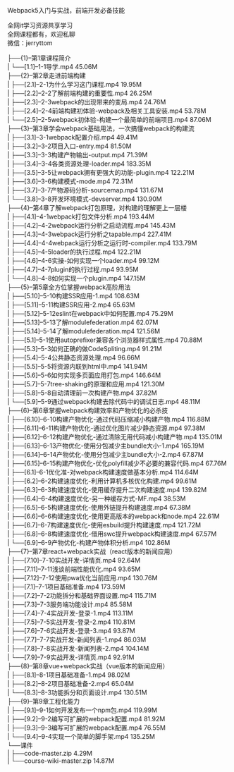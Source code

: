Webpack5入门与实战，前端开发必备技能

全网it学习资源共享学习<br>全网课程都有，欢迎私聊<br>微信：jerryttom<br>

├──{1}–第1章课程简介<br> | └──[1.1]–1-1导学.mp4 45.06M<br> ├──{2}–第2章走进前端构建<br> | ├──[2.1]–2-1为什么学习这门课程.mp4 19.95M<br> | ├──[2.2]–2-2了解前端构建的重要性.mp4 26.25M<br> | ├──[2.3]–2-3webpack的出现带来的变局.mp4 24.76M<br> | ├──[2.4]–2-4前端构建初体验-webpack及相关工具安装.mp4 53.78M<br> | └──[2.5]–2-5webpack初体验-构建一个最简单的前端项目.mp4 87.06M<br> ├──{3}–第3章学会webpack基础用法，一次搞懂webpack的构建流<br> | ├──[3.1]–3-1webpack配置介绍.mp4 49.41M<br> | ├──[3.2]–3-2项目入口-entry.mp4 81.50M<br> | ├──[3.3]–3-3构建产物输出-output.mp4 71.39M<br> | ├──[3.4]–3-4各类资源处理-loader.mp4 183.35M<br> | ├──[3.5]–3-5让webpack拥有更强大的功能-plugin.mp4 122.21M<br> | ├──[3.6]–3-6构建模式-mode.mp4 72.31M<br> | ├──[3.7]–3-7产物源码分析-sourcemap.mp4 131.67M<br> | └──[3.8]–3-8开发环境模式-devserver.mp4 130.90M<br> ├──{4}–第4章了解webpack打包原理，对构建的理解更上一层楼<br> | ├──[4.1]–4-1webpack打包文件分析.mp4 193.44M<br> | ├──[4.2]–4-2webpack运行分析之启动流程.mp4 145.43M<br> | ├──[4.3]–4-3webpack运行分析之tapable.mp4 227.41M<br> | ├──[4.4]–4-4webpack运行分析之运行时-compiler.mp4 133.79M<br> | ├──[4.5]–4-5loader的执行过程.mp4 122.21M<br> | ├──[4.6]–4-6实操-如何实现一个loader.mp4 99.12M<br> | ├──[4.7]–4-7plugin的执行过程.mp4 93.95M<br> | └──[4.8]–4-8如何实现一个plugin.mp4 147.15M<br> ├──{5}–第5章全方位掌握webpack高阶用法<br> | ├──[5.10]–5-10构建SSR应用-1.mp4 108.63M<br> | ├──[5.11]–5-11构建SSR应用-2.mp4 65.63M<br> | ├──[5.12]–5-12eslint在webpack中如何配置.mp4 75.29M<br> | ├──[5.13]–5-13了解modulefederation.mp4 62.07M<br> | ├──[5.14]–5-14了解modulefederation.mp4 121.56M<br> | ├──[5.1]–5-1使用autoprefixer兼容各个浏览器样式属性.mp4 70.88M<br> | ├──[5.3]–5-3如何正确的做CodeSpliting.mp4 91.21M<br> | ├──[5.4]–5-4公共静态资源处理.mp4 96.66M<br> | ├──[5.5]–5-5将资源内联到html中.mp4 141.94M<br> | ├──[5.6]–5-6如何实现多页面应用打包.mp4 146.64M<br> | ├──[5.7]–5-7tree-shaking的原理和应用.mp4 121.30M<br> | ├──[5.8]–5-8自动清理前一次构建产物.mp4 37.82M<br> | └──[5.9]–5-9通过webpack构建去除代码中的调试日志.mp4 48.11M<br> ├──{6}–第6章掌握webpack构建效率和产物优化的必杀技<br> | ├──[6.10]–6-10构建产物优化-通过代码压缩减小构建产物.mp4 116.88M<br> | ├──[6.11]–6-11构建产物优化-通过优化图片减少静态资源.mp4 97.38M<br> | ├──[6.12]–6-12构建产物优化-通过清除无用代码减小构建产物.mp4 135.01M<br> | ├──[6.13]–6-13产物优化-使用分包减少主bundle大小-1.mp4 165.19M<br> | ├──[6.14]–6-14产物优化-使用分包减少主bundle大小-2.mp4 67.87M<br> | ├──[6.15]–6-15构建产物优化-优化polyfill减少不必要的兼容代码.mp4 67.76M<br> | ├──[6.1]–6-1优化准-对webpack构建速度做基本分析.mp4 114.64M<br> | ├──[6.2]–6-2构建速度优化-利用计算机多核优化构建.mp4 99.61M<br> | ├──[6.3]–6-3构建速度优化-使用缓存提升二次构建速度.mp4 139.82M<br> | ├──[6.4]–6-4构建速度优化-另一种缓存方式-MF.mp4 38.53M<br> | ├──[6.5]–6-5构建速度优化-使用外链提升构建速度.mp4 67.38M<br> | ├──[6.6]–6-6构建速度优化-使用更高版本的webpack和node.mp4 22.61M<br> | ├──[6.7]–6-7构建速度优化-使用esbuild提升构建速度.mp4 121.72M<br> | ├──[6.8]–6-8构建速度优化-借用swc提升webpack构建速度.mp4 67.57M<br> | └──[6.9]–6-9产物优化-构建产物体积分析.mp4 102.86M<br> ├──{7}–第7章react+webpack实战（react版本的新闻应用）<br> | ├──[7.10]–7-10实战开发-详情页.mp4 92.64M<br> | ├──[7.11]–7-11浅谈前端性能优化.mp4 93.65M<br> | ├──[7.12]–7-12使用pwa优化当前应用.mp4 130.76M<br> | ├──[7.1]–7-1项目基础准备.mp4 173.59M<br> | ├──[7.2]–7-2功能拆分和基础界面设置.mp4 115.71M<br> | ├──[7.3]–7-3服务端功能设计.mp4 85.58M<br> | ├──[7.4]–7-4实战开发-登录-1.mp4 113.11M<br> | ├──[7.5]–7-5实战开发-登录-2.mp4 110.81M<br> | ├──[7.6]–7-6实战开发-登录-3.mp4 93.87M<br> | ├──[7.7]–7-7实战开发-新闻列表-1.mp4 86.03M<br> | ├──[7.8]–7-8实战开发-新闻列表-2.mp4 104.14M<br> | └──[7.9]–7-9实战开发-详情页.mp4 92.91M<br> ├──{8}–第8章vue+webpack实战（vue版本的新闻应用）<br> | ├──[8.1]–8-1项目基础准备-1.mp4 98.02M<br> | ├──[8.2]–8-2项目基础准备-2.mp4 65.04M<br> | └──[8.3]–8-3功能拆分和页面设计.mp4 130.51M<br> ├──{9}–第9章工程化能力<br> | ├──[9.1]–9-1如何开发发布一个npm包.mp4 119.99M<br> | ├──[9.2]–9-2编写可扩展的webpack配置.mp4 81.92M<br> | ├──[9.3]–9-3编写可扩展的webpack配置.mp4 76.55M<br> | └──[9.4]–9-4实现一个简单的脚手架.mp4 135.25M<br> └──课件<br> | ├──code-master.zip 4.29M<br> | └──course-wiki-master.zip 14.87M